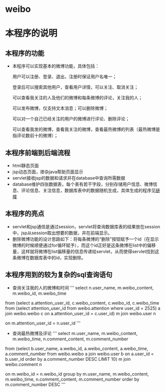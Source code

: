 weibo
=====
# 本程序的说明

## 本程序的功能
- 本程序可以实现基本的微博功能，具体包括：

    用户可以注册、登录、退出，注册时保证用户名唯一；

    登录后可以搜索其他用户，查看用户详情，可以关注、取消关注；
    
    可以查看我关注的人及他们的微博和每条微博的评论，关注我的人；

    可以发布微博，仅支持文本消息；可以删除微博；
    
    可以对一个自己已经关注的用户的微博进行评论、删除评论；

    可以查看我发的微博，查看我关注的微博，查看最热微博的列表（最热微博是指评论数前十的微博）；
    
## 本程序前端到后端流程
- html静态页面
- jsp动态页面，掺杂java帮助页面显示
- servlet接收jsp的数据和请求并在database中查询所需数据
- database维护四张数据表，每个表有若干字段，分别存储用户信息、微博信息、评论信息、关注信息，数据库表中的数据随机生成，具体生成的程序见[链接](https://github.com/changsiyuan/creat_weibo_data)

## 本程序的亮点
- servlet和jsp通信是通过session，servlet将查询数据库表的结果放在session中，jsp从session取出想要的数据，并在前端显示。
- 删除微博功能的设计思路如下：将每条微博的“删除”按钮赋予一个id（在显示微博的时候顺便通过for循环赋予），而这个id正好是这条微博在list中的偏移量，这样就将微博在list偏移量的信息传递给servlet，从而使得servlet找到这条微博在数据库表中的id，实现删除。

## 本程序用到的较为复杂的sql查询语句
- 查询关注我的人的微博和时间
'''
select n.user_name, m.weibo_content, m.weibo_id, m.weibo_time

from (select a.attention_user_id, c.weibo_content, c.weibo_id, c.weibo_time 
from (select attention_user_id from weibo.attention where user_id = 2525) a join weibo.weibo c
on a.attention_user_id = c.user_id) m join weibo.user n

on m.attention_user_id = n.user_id
'''
- 查询最热微博及评论
'''
select m.user_name, m.weibo_content, m.weibo_time, n.comment_content, m.comment_number


from (select b.user_name, a.weibo_id, a.weibo_content, a.weibo_time, a.comment_number
from weibo.weibo a join weibo.user b
on a.user_id = b.user_id
order by a.comment_number DESC LIMIT 10) m join weibo.comment n

on m.weibo_id = n.weibo_id
group by m.user_name, m.weibo_content, m.weibo_time, n.comment_content, m.comment_number
order by m.comment_number DESC 
'''


